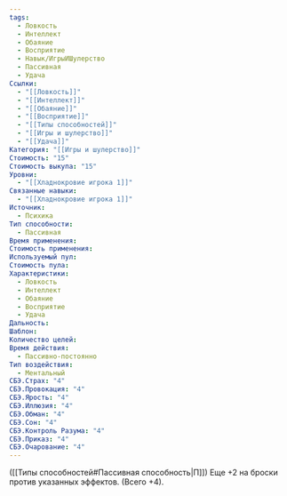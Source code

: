 ```yaml
---
tags:
  - Ловкость
  - Интеллект
  - Обаяние
  - Восприятие
  - Навык/ИгрыИШулерство
  - Пассивная
  - Удача
Ссылки:
  - "[[Ловкость]]"
  - "[[Интеллект]]"
  - "[[Обаяние]]"
  - "[[Восприятие]]"
  - "[[Типы способностей]]"
  - "[[Игры и шулерство]]"
  - "[[Удача]]"
Категория: "[[Игры и шулерство]]"
Стоимость: "15"
Стоимость выкупа: "15"
Уровни:
  - "[[Хладнокровие игрока 1]]"
Связанные навыки:
  - "[[Хладнокровие игрока 1]]"
Источник:
  - Психика
Тип способности:
  - Пассивная
Время применения: 
Стоимость применения: 
Используемый пул: 
Стоимость пула: 
Характеристики:
  - Ловкость
  - Интеллект
  - Обаяние
  - Восприятие
  - Удача
Дальность: 
Шаблон: 
Количество целей: 
Время действия:
  - Пассивно-постоянно
Тип воздействия:
  - Ментальный
СБЭ.Страх: "4"
СБЭ.Провокация: "4"
СБЭ.Ярость: "4"
СБЭ.Иллюзия: "4"
СБЭ.Обман: "4"
СБЭ.Сон: "4"
СБЭ.Контроль Разума: "4"
СБЭ.Приказ: "4"
СБЭ.Очарование: "4"
---
```

([[Типы способностей#Пассивная способность|П]]) Еще +2 на броски против указанных эффектов. (Всего +4).